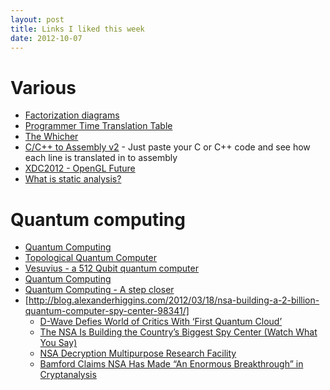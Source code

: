 ```yaml
---
layout: post
title: Links I liked this week
date: 2012-10-07
---
```

# Various

* [Factorization diagrams](http://mathlesstraveled.com/2012/10/05/factorization-diagrams/)
* [Programmer Time Translation Table](http://coding.abel.nu/2012/06/programmer-time-translation-table/)
* [The Whicher](https://www.thewhicher.com/)
* [C/C++ to Assembly v2](http://assembly.ynh.io/) - Just paste your C or C++ code and see how each line is translated in to assembly
* [XDC2012 - OpenGL Future](http://www.youtube.com/watch?v=LesAb4sTXgA)
* [What is static analysis?](http://matt.might.net/articles/intro-static-analysis/)

# Quantum computing

* [Quantum Computing](http://plato.stanford.edu/entries/qt-quantcomp/)
* [Topological Quantum Computer](http://en.wikipedia.org/wiki/Topological_quantum_computer)
* [Vesuvius - a 512 Qubit quantum computer](http://universal-machine.blogspot.com/2012/04/vesuvius-512-qubit-quantum-computer.html)
* [Quantum Computing](http://www.explainingcomputers.com/quantum.html)
* [Quantum Computing - A step closer](http://www.abc.net.au/radionational/programs/scienceshow/quantum-computing-e28093-a-step-closer/4159782)
* [http://blog.alexanderhiggins.com/2012/03/18/nsa-building-a-2-billion-quantum-computer-spy-center-98341/]
    * [D-Wave Defies World of Critics With ‘First Quantum Cloud’](http://www.wired.com/wiredenterprise/2012/02/dwave-quantum-cloud/all/1)
    * [The NSA Is Building the Country’s Biggest Spy Center (Watch What You Say)](http://www.wired.com/threatlevel/2012/03/ff_nsadatacenter/all/1)
    * [NSA Decryption Multipurpose Research Facility](http://cryptome.org/2012-info/nsa-mrf/nsa-mrf.htm)
    * [Bamford Claims NSA Has Made “An Enormous Breakthrough” in Cryptanalysis](http://cryptogon.com/?p=28078)
